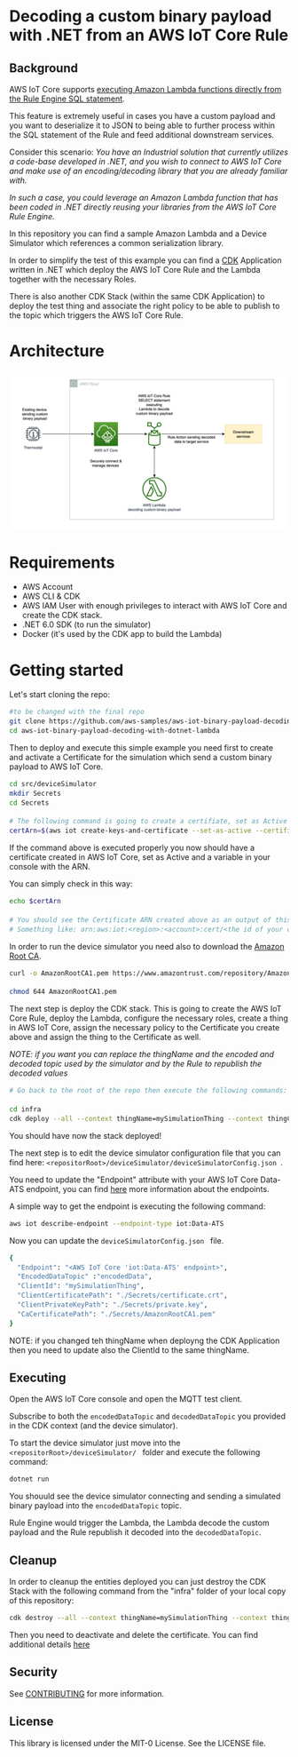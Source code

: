 # Decoding a custom binary payload with .NET from an AWS IoT Core Rule

## Background

AWS IoT Core supports [executing Amazon Lambda functions directly from the Rule Engine SQL statement](https://docs.aws.amazon.com/iot/latest/developerguide/iot-sql-functions.html#iot-func-aws-lambda).

This feature is extremely useful in cases you have a custom payload and  you want to deserialize it to JSON to being able to further process within the SQL statement of the Rule and feed additional downstream services.

Consider this scenario: _You have an Industrial solution that currently utilizes a code-base developed in .NET, and you wish to connect to AWS IoT Core and make use of an encoding/decoding library that you are already familiar with._

_In such a case, you could leverage an Amazon Lambda function that has been coded in .NET directly reusing your libraries  from the AWS IoT Core Rule Engine._

In this repository you can find a sample Amazon Lambda and a Device Simulator which references a common serialization library.

In order to simplify the test of this example you can find a [CDK](https://aws.amazon.com/cdk/) Application written in .NET which deploy the AWS IoT Core Rule and the Lambda together with the necessary Roles.   

There is also another CDK Stack (within the same CDK Application) to deploy the test thing and associate the right policy to be able to publish to the topic which triggers the AWS IoT Core Rule.

# Architecture

![image.png](./architecture/diagram.png)

# Requirements

-	AWS Account
-	AWS CLI & CDK
-	AWS IAM User with enough privileges to interact with AWS IoT Core and create the CDK stack. 
-	.NET 6.0 SDK (to run the simulator)
-	Docker (it's used by the CDK app to build the Lambda)

# Getting started

Let's start cloning the repo:

```bash
#to be changed with the final repo
git clone https://github.com/aws-samples/aws-iot-binary-payload-decoding-with-dotnet-lambda.git
cd aws-iot-binary-payload-decoding-with-dotnet-lambda
```

Then to deploy and execute this simple example you need first to create and activate a Certificate for the simulation which send a custom binary payload to AWS IoT Core.

```bash
cd src/deviceSimulator
mkdir Secrets
cd Secrets

# The following command is going to create a certifiate, set as Active and return back the ARN of that certificate and save into a variable to be used later in the CDK as context parameter
certArn=$(aws iot create-keys-and-certificate --set-as-active --certificate-pem-outfile certificate.crt --public-key-outfile public.key --private-key-outfile private.key --query certificateArn --output text)

```

If the command above is executed properly you now should have a certificate created in AWS IoT Core, set as Active and a variable in your console with the ARN.

You can simply check in this way:


```bash
echo $certArn

# You should see the Certificate ARN created above as an output of this command.
# Something like: arn:aws:iot:<region>:<account>:cert/<the id of your cert>
```

In order to run the device simulator you need also to download the [Amazon Root CA](https://docs.aws.amazon.com/iot/latest/developerguide/iot-dc-prepare-device-test.html#iot-dc-prepare-device-test-step3).

```bash
curl -o AmazonRootCA1.pem https://www.amazontrust.com/repository/AmazonRootCA1.pem

chmod 644 AmazonRootCA1.pem
```

The next step is deploy the CDK stack.  This is going to create the AWS IoT Core Rule, deploy the Lambda, configure the necessary roles, create a thing in AWS IoT Core, assign the necessary policy to the Certificate you create above and assign the thing to the Certificate as well.

_NOTE: if you want you can replace the thingName and the encoded and decoded topic used by the simulator and by the Rule to republish the decoded values_

```bash
# Go back to the root of the repo then execute the following commands:

cd infra
cdk deploy --all --context thingName=mySimulationThing --context thingCertArn=$certArn --context encodedDataTopic=encodedData --context decodedDataTopic=decodedData
```

You should have now the stack deployed!

The next step is to edit the device simulator configuration file that you can find here: ```<repositorRoot>/deviceSimulator/deviceSimulatorConfig.json ```.

You need to update the "Endpoint" attribute with your AWS IoT Core Data-ATS endpoint, you can find [here](https://docs.aws.amazon.com/general/latest/gr/iot-core.html) more information about the endpoints.

A simple way to get the endpoint is executing the following command:

```bash
aws iot describe-endpoint --endpoint-type iot:Data-ATS
```

Now you can update the ```deviceSimulatorConfig.json ``` file.

```bash
{
  "Endpoint": "<AWS IoT Core 'iot:Data-ATS' endpoint>",
  "EncodedDataTopic" :"encodedData",
  "ClientId": "mySimulationThing",
  "ClientCertificatePath": "./Secrets/certificate.crt",
  "ClientPrivateKeyPath": "./Secrets/private.key",
  "CaCertificatePath": "./Secrets/AmazonRootCA1.pem"
}
```

NOTE: if you changed teh thingName when deployng the CDK Application then you need to update also the ClientId to the same thingName.

## Executing

Open the AWS IoT Core console and open the MQTT test client.

Subscribe to both the ```encodedDataTopic``` and ```decodedDataTopic``` you provided in the CDK context (and the device simulator).

To start the device simulator just move into the ```<repositorRoot>/deviceSimulator/ ``` folder and execute the following command:

```bash
dotnet run
```

You shouuld see the device simulator connecting and sending a simulated binary payload into the ```encodedDataTopic``` topic.

Rule Engine would trigger the Lambda, the Lambda decode the custom payload and the Rule republish it decoded into the 
```decodedDataTopic```.




## Cleanup
In order to cleanup the entities deployed you can just destroy the CDK Stack with the following command from the "infra" folder of your local copy of this repository:
```bash
cdk destroy --all --context thingName=mySimulationThing --context thingCertArn=$certArn --context encodedDataTopic=encodedData --context decodedDataTopic=decodedData
```

Then you need to deactivate and delete the certificate. 
You can find additional details [here](https://docs.aws.amazon.com/iot/latest/developerguide/activate-or-deactivate-device-cert.html)


## Security

See [CONTRIBUTING](CONTRIBUTING.md#security-issue-notifications) for more information.

## License

This library is licensed under the MIT-0 License. See the LICENSE file.
